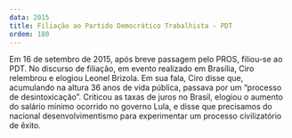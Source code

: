```yaml
---
data: 2015
title: Filiação ao Partido Democrático Trabalhista - PDT
ordem: 180
---
```

Em 16 de setembro de 2015, após breve passagem pelo PROS, filiou-se ao PDT. No discurso de filiação, em evento realizado em Brasília, Ciro relembrou e elogiou Leonel Brizola. Em sua fala, Ciro disse que, acumulando na altura 36 anos de vida pública, passava por um “processo de desintoxicação”. Criticou as taxas de juros no Brasil, elogiou o aumento do salário mínimo ocorrido no governo Lula, e disse que precisamos do nacional desenvolvimentismo para experimentar um processo civilizatório de êxito.